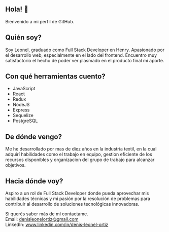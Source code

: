 ## Hola! 👋
Bienvenido a mi perfil de GitHub.

## Quién soy?
Soy Leonel, graduado como Full Stack Developer en Henry. Apasionado por el desarrollo web, especialmente en el lado del frontend. Encuentro muy satisfactorio el hecho de poder ver plasmado en el producto final mi aporte.

## Con qué herramientas cuento?
<ul>
  <li>JavaScript</li>
  <li>React</li>
  <li>Redux</li>
  <li>NodeJS</li>
  <li>Express</li>
  <li>Sequelize</li>
  <li>PostgreSQL</li>
</ul> 

## De dónde vengo?
Me he desarrollado por mas de diez años en la industria textil, en la cual adquirí habilidades como el trabajo en equipo, gestion eficiente de los recursos disponibles y organizacion del grupo de trabajo para alcanzar objetivos.

## Hacia dónde voy?
Aspiro a un rol de Full Stack Developer donde pueda aprovechar mis habilidades técnicas y mi pasión por la resolución de problemas para contribuir al desarrollo de soluciones tecnológicas innovadoras.


Si querés saber más de mí contactame.  
Email: denisleonelortiz@gmail.com  
LinkedIn: www.linkedin.com/in/denis-leonel-ortiz
<!--
**denisleonelortiz/denisleonelortiz** is a ✨ _special_ ✨ repository because its `README.md` (this file) appears on your GitHub profile.

Here are some ideas to get you started:

- 🔭 I’m currently working on ...
- 🌱 I’m currently learning ...
- 👯 I’m looking to collaborate on ...
- 🤔 I’m looking for help with ...
- 💬 Ask me about ...
- 📫 How to reach me: ...
- 😄 Pronouns: ...
- ⚡ Fun fact: ...
-->
